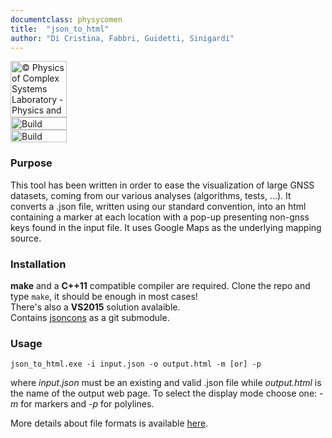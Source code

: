 ```yaml
---
documentclass: physycomen
title:  "json_to_html"
author: "Di Cristina, Fabbri, Guidetti, Sinigardi"
---
```


<a href="http://www.physycom.unibo.it"> 
<div class="image">
<img src="https://cdn.rawgit.com/physycom/templates/697b327d/logo_unibo.png" width="90" height="90" alt="© Physics of Complex Systems Laboratory - Physics and Astronomy Department - University of Bologna"> 
</div>
</a>
<a href="https://travis-ci.org/physycom/json_to_html"> 
<div class="image">
<img src="https://travis-ci.org/physycom/json_to_html.png?branch=master" width="90" height="20" alt="Build Status"> 
</div>
</a>
<a href="https://ci.appveyor.com/project/cenit/json-to-html"> 
<div class="image">
<img src="https://ci.appveyor.com/api/projects/status/w7o0yyvsgfuv4bnv?svg=true" width="90" height="20" alt="Build Status"> 
</div>
</a>

### Purpose
This tool has been written in order to ease the visualization of large GNSS datasets, coming from our various analyses (algorithms, tests, ...).
It converts a .json file, written using our standard convention, into an html containing a marker at each location with a pop-up presenting non-gnss keys found in the input file.
It uses Google Maps as the underlying mapping source.

### Installation
**make** and a **C++11** compatible compiler are required. Clone the repo and type ``make``, it should be enough in most cases!   
There's also a **VS2015** solution avalaible.   
Contains [jsoncons](https://github.com/danielaparker/jsoncons) as a git submodule.

### Usage
```
json_to_html.exe -i input.json -o output.html -m [or] -p
```
where *input.json* must be an existing and valid .json file while *output.html* is the name of the output web page. To select the display mode choose one: *-m* for markers and *-p* for polylines.

More details about file formats is available [here](https://github.com/physycom/file_format_specifications/blob/master/formati_file.md).

